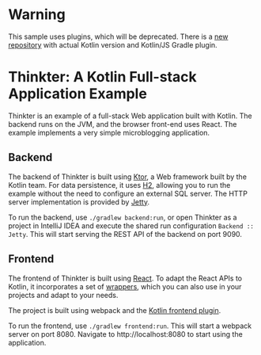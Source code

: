 # Warning

This sample uses plugins, which will be deprecated.
There is a [new repository](https://github.com/Kotlin/kotlin-full-stack-application-demo) with actual Kotlin version and Kotlin/JS Gradle plugin.

# Thinkter: A Kotlin Full-stack Application Example

Thinkter is an example of a full-stack Web application built with Kotlin. The backend runs on the JVM, and the browser
front-end uses React. The example implements a very simple microblogging application.

## Backend

The backend of Thinkter is built using [Ktor](https://github.com/kotlin/ktor), a Web framework built by the Kotlin team.
For data persistence, it uses [H2](https://www.h2database.com), allowing you to run the example without the need to configure
an external SQL server. The HTTP server implementation is provided by [Jetty](https://www.eclipse.org/jetty/).

To run the backend, use `./gradlew backend:run`, or open Thinkter as a project in IntelliJ IDEA and execute the shared 
run configuration `Backend :: Jetty`. This will start serving the REST API of the backend on port 9090.

## Frontend

The frontend of Thinkter is built using [React](https://facebook.github.io/react/). To adapt the React APIs to Kotlin,
it incorporates a set of [wrappers](https://github.com/orangy/thinkter/tree/master/frontend/src/org/jetbrains/react), which
you can also use in your projects and adapt to your needs.

The project is built using webpack and the [Kotlin frontend plugin](https://github.com/kotlin/kotlin-frontend-plugin). 

To run the frontend, use `./gradlew frontend:run`. This will start a webpack server on port 8080. Navigate to http://localhost:8080 
to start using the application.
